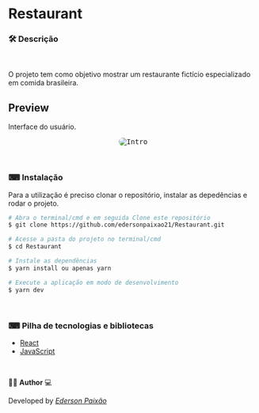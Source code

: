 <p align="center">
<h1>
 Restaurant
</h1>
</p>

### 🛠  Descrição

</br>

O projeto tem como objetivo mostrar um restaurante fictício especializado em comida brasileira.


## Preview
Interface do usuário.
</br>

<p align="center">
  <kbd>
 <img width="auto" style="border-radius: 10px" height="auto" 
 src="https://github.com/edersonpaixao21/Restaurant/blob/master/public/images/GifPreview.gif" alt="Intro">
  </kbd>
  </br>
</p>

</br>

### ⌨ Instalação
Para a utilização é preciso clonar o repositório, instalar as depedências e rodar o projeto.

```bash
# Abra o terminal/cmd e em seguida Clone este repositório
$ git clone https://github.com/edersonpaixao21/Restaurant.git

# Acesse a pasta do projeto no terminal/cmd
$ cd Restaurant

# Instale as dependências
$ yarn install ou apenas yarn

# Execute a aplicação em modo de desenvolvimento
$ yarn dev

```

</br>

### ⌨ Pilha de tecnologias e bibliotecas

-   [React](https://github.com/facebook/react)
-   [JavaScript](https://www.javascript.com/)


</br>

👨‍💻 **Author** 💻

Developed by [_Ederson Paixão_](https://www.linkedin.com/in/ederson-paix%C3%A3o-a14051242/)
